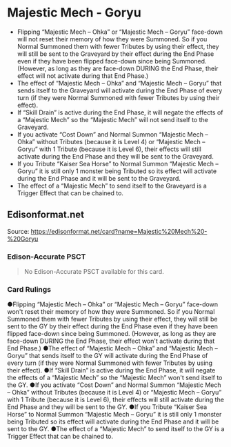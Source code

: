 # Majestic Mech - Goryu

*   Flipping “Majestic Mech – Ohka” or “Majestic Mech – Goryu” face-down will not reset their memory of how they were Summoned. So if you Normal Summoned them with fewer Tributes by using their effect, they will still be sent to the Graveyard by their effect during the End Phase even if they have been flipped face-down since being Summoned. (However, as long as they are face-down DURING the End Phase, their effect will not activate during that End Phase.)
*   The effect of “Majestic Mech – Ohka” and “Majestic Mech – Goryu” that sends itself to the Graveyard will activate during the End Phase of every turn (if they were Normal Summoned with fewer Tributes by using their effect).
*   If “Skill Drain” is active during the End Phase, it will negate the effects of a “Majestic Mech” so the “Majestic Mech” will not send itself to the Graveyard.
*   If you activate “Cost Down” and Normal Summon “Majestic Mech – Ohka” without Tributes (because it is Level 4) or “Majestic Mech – Goryu” with 1 Tribute (because it is Level 6), their effects will still activate during the End Phase and they will be sent to the Graveyard.
*   If you Tribute “Kaiser Sea Horse” to Normal Summon “Majestic Mech – Goryu” it is still only 1 monster being Tributed so its effect will activate during the End Phase and it will be sent to the Graveyard.
*   The effect of a “Majestic Mech” to send itself to the Graveyard is a Trigger Effect that can be chained to.

## Edisonformat.net

Source: https://edisonformat.net/card?name=Majestic%20Mech%20-%20Goryu

### Edison-Accurate PSCT

> No Edison-Accurate PSCT available for this card.

### Card Rulings

●Flipping “Majestic Mech – Ohka” or “Majestic Mech – Goryu” face-down won't reset their memory of how they were Summoned. So if you Normal Summoned them with fewer Tributes by using their effect, they will still be sent to the GY by their effect during the End Phase even if they have been flipped face-down since being Summoned. (However, as long as they are face-down DURING the End Phase, their effect won't activate during that End Phase.)
●The effect of “Majestic Mech – Ohka” and “Majestic Mech – Goryu” that sends itself to the GY will activate during the End Phase of every turn (if they were Normal Summoned with fewer Tributes by using their effect).
●If “Skill Drain” is active during the End Phase, it will negate the effects of a “Majestic Mech” so the “Majestic Mech” won't send itself to the GY.
●If you activate “Cost Down” and Normal Summon “Majestic Mech – Ohka” without Tributes (because it is Level 4) or “Majestic Mech – Goryu” with 1 Tribute (because it is Level 6), their effects will still activate during the End Phase and they will be sent to the GY.
●If you Tribute “Kaiser Sea Horse” to Normal Summon “Majestic Mech – Goryu” it is still only 1 monster being Tributed so its effect will activate during the End Phase and it will be sent to the GY.
●The effect of a “Majestic Mech” to send itself to the GY is a Trigger Effect that can be chained to.
            